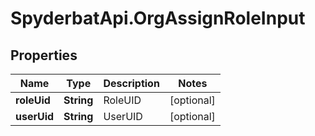 # SpyderbatApi.OrgAssignRoleInput

## Properties

Name | Type | Description | Notes
------------ | ------------- | ------------- | -------------
**roleUid** | **String** | RoleUID | [optional] 
**userUid** | **String** | UserUID | [optional] 



